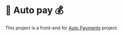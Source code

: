 # 🤖 Auto pay 💰

This project is a front-end for [Auto Payments](https://github.com/olivmath/auto-pay/) project.
